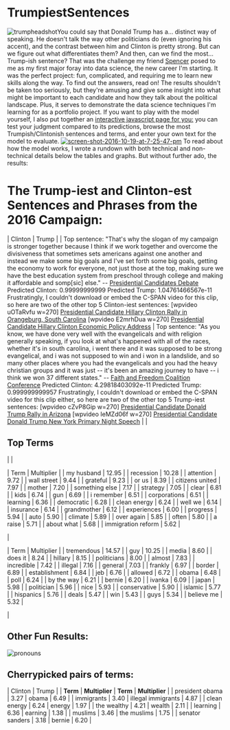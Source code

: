 # TrumpiestSentences

![trumpheadshot](https://measureofdoubt.files.wordpress.com/2016/10/trumpheadshot.jpg)You could say that Donald Trump has a... distinct way of speaking. He doesn't talk the way other politicians do (even ignoring his accent), and the contrast between him and Clinton is pretty strong. But can we figure out what differentiates them? And then, can we find the most... Trump-ish sentence? That was the challenge my friend [Spencer](http://www.clearerthinking.org) posed to me as my first major foray into data science, the new career I'm starting. It was the perfect project: fun, complicated, and requiring me to learn new skills along the way. To find out the answers, read on! The results shouldn't be taken too seriously, but they're amusing and give some insight into what might be important to each candidate and how they talk about the political landscape. Plus, it serves to demonstrate the data science techniques I'm learning for as a portfolio project. If you want to play with the model yourself, I also put together an [interactive javascript page for you:](https://rawgit.com/jessegalef/TrumpiestSentences/master/interactive.html) you can test your judgment compared to its predictions, browse the most Trumpish/Clintonish sentences and terms, and enter your own text for the model to evaluate. [![screen-shot-2016-10-19-at-7-25-47-pm](https://measureofdoubt.files.wordpress.com/2016/10/screen-shot-2016-10-19-at-7-25-47-pm.png)](https://rawgit.com/jessegalef/TrumpiestSentences/master/interactive.html) To read about how the model works, I wrote a rundown with both technical and non-technical details below the tables and graphs. But without further ado, the results:

# The Trump-iest and Clinton-est Sentences and Phrases from the 2016 Campaign:

| Clinton | Trump |
| Top sentence: "That's why the slogan of my campaign is stronger together because I think if we work together and overcome the divisiveness that sometimes sets americans against one another and instead we make some big goals and I've set forth some big goals, getting the economy to work for everyone, not just those at the top, making sure we have the best education system from preschool through college and making it affordable and somp[sic] else." -- [Presidential Candidates Debate](http://www.c-span.org/video/?414227-1/presidential-nominees-debate-washington-university) Predicted Clinton: 0.99999999999 Predicted Trump: 1.04761466567e-11 Frustratingly, I couldn't download or embed the C-SPAN video for this clip, so here are two of the other top 5 Clinton-iest sentences: [wpvideo uOTaRvfu w=270] [Presidential Candidate Hillary Clinton Rally in Orangeburg, South Carolina](http://www.c-span.org/video/?405395-1/hillary-clinton-campaign-rally-orangeburg-south-carolina) [wpvideo E2mrhDua w=270] [Presidential Candidate Hillary Clinton Economic Policy Address](http://www.c-span.org/video/?327052-1/hillary-clinton-economic-policy-address) | Top sentence: "As you know, we have done very well with the evangelicals and with religion generally speaking, if you look at what's happened with all of the races, whether it's in south carolina, i went there and it was supposed to be strong evangelical, and i was not supposed to win and i won in a landslide, and so many other places where you had the evangelicals and you had the heavy christian groups and it was just -- it's been an amazing journey to have -- i think we won 37 different states." -- [Faith and Freedom Coalition Conference](http://www.c-span.org/video/?410912-1/faith-freedom-coalition-holds-annual-conference) Predicted Clinton: 4.29818403092e-11 Predicted Trump: 0.999999999957 Frustratingly, I couldn't download or embed the C-SPAN video for this clip either, so here are two of the other top 5 Trump-iest sentences: [wpvideo cZvP8Gip w=270] [Presidential Candidate Donald Trump Rally in Arizona](http://www.c-span.org/video/?406905-1/donald-trump-campaign-rally-phoenix-arizona) [wpvideo IeMZd06f w=270] [Presidential Candidate Donald Trump New York Primary Night Speech](http://www.c-span.org/video/?408385-1/donald-trump-primary-night-speech) |
| 

## **Top Terms**

 |
| 

| Term | Multiplier |
| my husband | 12.95 |
| recession | 10.28 |
| attention | 9.72 |
| wall street | 9.44 |
| grateful | 9.23 |
| or us | 8.39 |
| citizens united | 7.97 |
| mother | 7.20 |
| something else | 7.17 |
| strategy | 7.05 |
| clear | 6.81 |
| kids | 6.74 |
| gun | 6.69 |
| i remember | 6.51 |
| corporations | 6.51 |
| learning | 6.36 |
| democratic | 6.28 |
| clean energy | 6.24 |
| well we | 6.14 |
| insurance | 6.14 |
| grandmother | 6.12 |
| experiences | 6.00 |
| progress | 5.94 |
| auto | 5.90 |
| climate | 5.89 |
| over again | 5.85 |
| often | 5.80 |
| a raise | 5.71 |
| about what | 5.68 |
| immigration reform | 5.62 |

 | 

| Term | Multiplier |
| tremendous | 14.57 |
| guy | 10.25 |
| media | 8.60 |
| does it | 8.24 |
| hillary | 8.15 |
| politicians | 8.00 |
| almost | 7.83 |
| incredible | 7.42 |
| illegal | 7.16 |
| general | 7.03 |
| frankly | 6.97 |
| border | 6.89 |
| establishment | 6.84 |
| jeb | 6.76 |
| allowed | 6.72 |
| obama | 6.48 |
| poll | 6.24 |
| by the way | 6.21 |
| bernie | 6.20 |
| ivanka | 6.09 |
| japan | 5.98 |
| politician | 5.96 |
| nice | 5.93 |
| conservative | 5.90 |
| islamic | 5.77 |
| hispanics | 5.76 |
| deals | 5.47 |
| win | 5.43 |
| guys | 5.34 |
| believe me | 5.32 |

 |

## Other Fun Results:

![pronouns](https://measureofdoubt.files.wordpress.com/2016/10/pronouns.png)

## Cherrypicked pairs of terms:

| Clinton | Trump |
| **Term** | **Multiplier** | **Term** | **Multiplier** |
| president obama | 3.27 | obama | 6.49 |
| immigrants | 3.40 | illegal immigrants | 4.87 |
| clean energy | 6.24 | energy | 1.97 |
| the wealthy | 4.21 | wealth | 2.11 |
| learning | 6.36 | earning | 1.38 |
| muslims | 3.46 | the muslims | 1.75 |
| senator sanders | 3.18 | bernie | 6.20 |